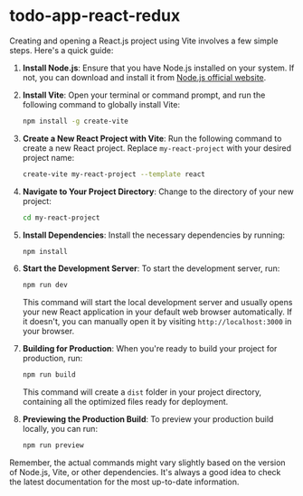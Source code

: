 # todo-app-react-redux

Creating and opening a React.js project using Vite involves a few simple steps. Here's a quick guide:

1. **Install Node.js**: Ensure that you have Node.js installed on your system. If not, you can download and install it from [Node.js official website](https://nodejs.org/).

2. **Install Vite**: Open your terminal or command prompt, and run the following command to globally install Vite:
   ```bash
   npm install -g create-vite
   ```

3. **Create a New React Project with Vite**: Run the following command to create a new React project. Replace `my-react-project` with your desired project name:
   ```bash
   create-vite my-react-project --template react
   ```

4. **Navigate to Your Project Directory**: Change to the directory of your new project:
   ```bash
   cd my-react-project
   ```

5. **Install Dependencies**: Install the necessary dependencies by running:
   ```bash
   npm install
   ```

6. **Start the Development Server**: To start the development server, run:
   ```bash
   npm run dev
   ```
   This command will start the local development server and usually opens your new React application in your default web browser automatically. If it doesn't, you can manually open it by visiting `http://localhost:3000` in your browser.

7. **Building for Production**: When you're ready to build your project for production, run:
   ```bash
   npm run build
   ```
   This command will create a `dist` folder in your project directory, containing all the optimized files ready for deployment.

8. **Previewing the Production Build**: To preview your production build locally, you can run:
   ```bash
   npm run preview
   ```

Remember, the actual commands might vary slightly based on the version of Node.js, Vite, or other dependencies. It's always a good idea to check the latest documentation for the most up-to-date information.
